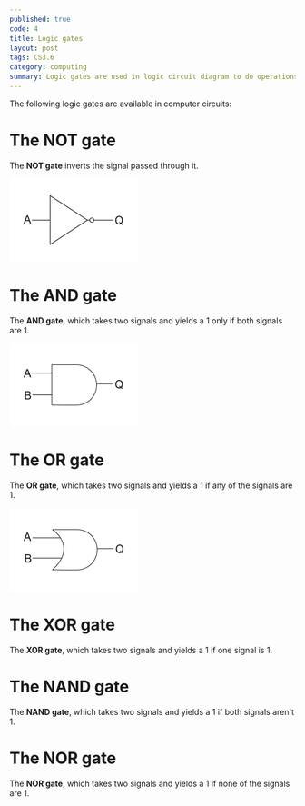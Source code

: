 ```yaml
---
published: true
code: 4
title: Logic gates
layout: post
tags: CS3.6
category: computing
summary: Logic gates are used in logic circuit diagram to do operations on bits.
---
```

The following logic gates are available in computer circuits:

# The NOT gate
The **NOT gate** inverts the signal passed through it.

![NOT gate](/images/not-gate.gif)

# The AND gate
The **AND gate**, which takes two signals and yields a 1 only if both signals are 1.

![NOT gate](/images/and-gate.gif)

# The OR gate
The **OR gate**, which takes two signals and yields a 1 if any of the signals are 1.

![NOT gate](/images/or-gate.gif)

# The XOR gate
The **XOR gate**, which takes two signals and yields a 1 if one signal is 1.

# The NAND gate
The **NAND gate**, which takes two signals and yields a 1 if both signals aren't 1.

# The NOR gate
The **NOR gate**, which takes two signals and yields a 1 if none of the signals are 1.